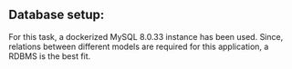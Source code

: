 ## Database setup:

For this task, a dockerized MySQL 8.0.33 instance has been used. Since, relations between
different models are required for this application, a RDBMS is the best fit. 

### 